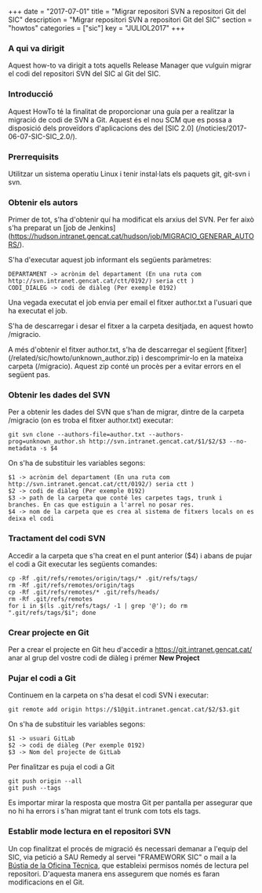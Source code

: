 +++
date = "2017-07-01"
title = "Migrar repositori SVN a repositori Git del SIC"
description = "Migrar repositori SVN a repositori Git del SIC"
section = "howtos"
categories = ["sic"]
key = "JULIOL2017"
+++

### A qui va dirigit

Aquest how-to va dirigit a tots aquells Release Manager que vulguin migrar el codi del repositori SVN del SIC al Git del SIC.

### Introducció

Aquest HowTo té la finalitat de proporcionar una guía per a realitzar la migració de codi de SVN a Git. Aquest és el nou SCM que es possa a disposició dels proveïdors d'aplicacions des del [SIC 2.0] (/noticies/2017-06-07-SIC-SIC_2.0/).

### Prerrequisits

Utilitzar un sistema operatiu Linux i tenir instal·lats els paquets git, git-svn i svn.

### Obtenir els autors

Primer de tot, s'ha d'obtenir quí ha modificat els arxius del SVN. Per fer això s'ha preparat un [job de Jenkins] (https://hudson.intranet.gencat.cat/hudson/job/MIGRACIO_GENERAR_AUTORS/).

S'ha d'executar aquest job informant els següents paràmetres:

	DEPARTAMENT -> acrònim del departament (En una ruta com http://svn.intranet.gencat.cat/ctt/0192/) seria ctt )
	CODI_DIALEG -> codi de diàleg (Per exemple 0192)

Una vegada executat el job envia per email el fitxer author.txt a l'usuari que ha executat el job.

S'ha de descarregar i desar el fitxer a la carpeta desitjada, en aquest howto /migracio.

A més d'obtenir el fitxer author.txt, s'ha de descarregar el següent [fitxer] (/related/sic/howto/unknown_author.zip) i descomprimir-lo en la mateixa carpeta (/migracio). Aquest zip conté un procès per a evitar errors en el següent pas.

### Obtenir les dades del SVN

Per a obtenir les dades del SVN que s'han de migrar, dintre de la carpeta /migracio (on es troba el fitxer author.txt) executar:

	git svn clone --authors-file=author.txt --authors-prog=unknown_author.sh http://svn.intranet.gencat.cat/$1/$2/$3 --no-metadata -s $4

On s'ha de substituir les variables segons:

	$1 -> acrònim del departament (En una ruta com http://svn.intranet.gencat.cat/ctt/0192/) seria ctt )
	$2 -> codi de diàleg (Per exemple 0192)
	$3 -> path de la carpeta que conté les carpetes tags, trunk i branches. En cas que estiguin a l'arrel no posar res.
	$4 -> nom de la carpeta que es crea al sistema de fitxers locals on es deixa el codi

### Tractament del codi SVN

Accedir a la carpeta que s'ha creat en el punt anterior ($4) i abans de pujar el codi a Git executar les següents comandes:

	cp -Rf .git/refs/remotes/origin/tags/* .git/refs/tags/
	rm -Rf .git/refs/remotes/origin/tags
	cp -Rf .git/refs/remotes/* .git/refs/heads/
	rm -Rf .git/refs/remotes
	for i in $(ls .git/refs/tags/ -1 | grep '@'); do rm ".git/refs/tags/$i"; done
	

### Crear projecte en Git

Per a crear el projecte en Git heu d'accedir a https://git.intranet.gencat.cat/ anar al grup del vostre codi de diàleg i prémer **New Project**

### Pujar el codi a Git

Continuem en la carpeta on s'ha desat el codi SVN i executar:

	git remote add origin https://$1@git.intranet.gencat.cat/$2/$3.git

On s'ha de substituir les variables segons:

	$1 -> usuari GitLab
	$2 -> codi de diàleg (Per exemple 0192)
	$3 -> Nom del projecte de GitLab

Per finalitzar es puja el codi a Git

	git push origin --all
	git push --tags
	
Es importar mirar la resposta que mostra Git per pantalla per assegurar que no hi ha errors i s'han migrat tant el trunk com tots els tags.

### Establir mode lectura en el repositori SVN

Un cop finalitzat el procés de migració és necessari demanar a l'equip del SIC, via petició a SAU Remedy al servei "FRAMEWORK SIC" o mail a la [Bústia de la Oficina Tècnica](mailto:oficina-tecnica.canigo.ctti@gencat.cat), que estableixi permisos només de lectura pel repositori. D'aquesta manera ens assegurem que només es faran modificacions en el Git.
